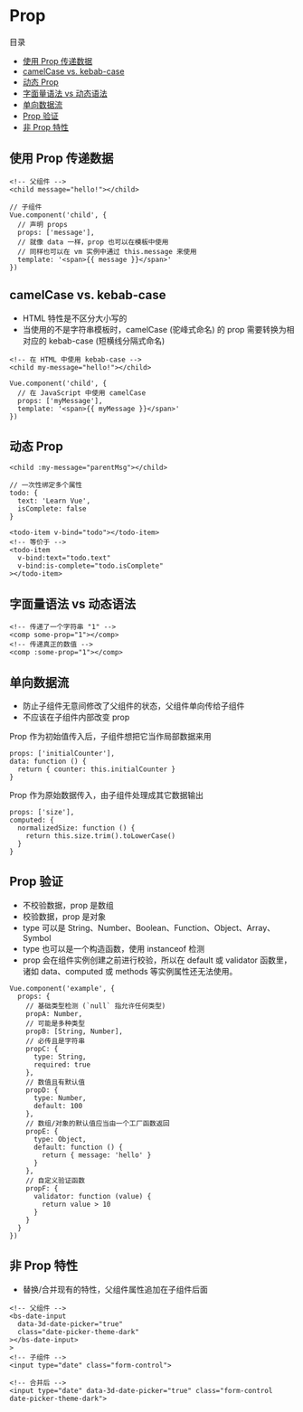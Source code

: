 # Prop

目录

- [使用 Prop 传递数据](#使用-prop-传递数据)
- [camelCase vs. kebab-case](#camelcase-vs-kebab-case)
- [动态 Prop](#动态-prop)
- [字面量语法 vs 动态语法](#字面量语法-vs-动态语法)
- [单向数据流](#单向数据流)
- [Prop 验证](#prop-验证)
- [非 Prop 特性](#非-prop-特性)

## 使用 Prop 传递数据

```
<!-- 父组件 -->
<child message="hello!"></child>

// 子组件
Vue.component('child', {
  // 声明 props
  props: ['message'],
  // 就像 data 一样，prop 也可以在模板中使用
  // 同样也可以在 vm 实例中通过 this.message 来使用
  template: '<span>{{ message }}</span>'
})
```

## camelCase vs. kebab-case

- HTML 特性是不区分大小写的
- 当使用的不是字符串模板时，camelCase (驼峰式命名) 的 prop 需要转换为相对应的 kebab-case (短横线分隔式命名)

```
<!-- 在 HTML 中使用 kebab-case -->
<child my-message="hello!"></child>

Vue.component('child', {
  // 在 JavaScript 中使用 camelCase
  props: ['myMessage'],
  template: '<span>{{ myMessage }}</span>'
})
```

## 动态 Prop

```
<child :my-message="parentMsg"></child>

// 一次性绑定多个属性
todo: {
  text: 'Learn Vue',
  isComplete: false
}

<todo-item v-bind="todo"></todo-item>
<!-- 等价于 -->
<todo-item
  v-bind:text="todo.text"
  v-bind:is-complete="todo.isComplete"
></todo-item>
```

## 字面量语法 vs 动态语法

```
<!-- 传递了一个字符串 "1" -->
<comp some-prop="1"></comp>
<!-- 传递真正的数值 -->
<comp :some-prop="1"></comp>
```

## 单向数据流

- 防止子组件无意间修改了父组件的状态，父组件单向传给子组件
- 不应该在子组件内部改变 prop

Prop 作为初始值传入后，子组件想把它当作局部数据来用

```
props: ['initialCounter'],
data: function () {
  return { counter: this.initialCounter }
}
```

Prop 作为原始数据传入，由子组件处理成其它数据输出

```
props: ['size'],
computed: {
  normalizedSize: function () {
    return this.size.trim().toLowerCase()
  }
}
```

## Prop 验证

- 不校验数据，prop 是数组
- 校验数据，prop 是对象
- type 可以是 String、Number、Boolean、Function、Object、Array、Symbol
- type 也可以是一个构造函数，使用 instanceof 检测
- prop 会在组件实例创建之前进行校验，所以在 default 或 validator 函数里，诸如 data、computed 或 methods 等实例属性还无法使用。

```
Vue.component('example', {
  props: {
    // 基础类型检测 (`null` 指允许任何类型)
    propA: Number,
    // 可能是多种类型
    propB: [String, Number],
    // 必传且是字符串
    propC: {
      type: String,
      required: true
    },
    // 数值且有默认值
    propD: {
      type: Number,
      default: 100
    },
    // 数组/对象的默认值应当由一个工厂函数返回
    propE: {
      type: Object,
      default: function () {
        return { message: 'hello' }
      }
    },
    // 自定义验证函数
    propF: {
      validator: function (value) {
        return value > 10
      }
    }
  }
})
```

## 非 Prop 特性

- 替换/合并现有的特性，父组件属性追加在子组件后面

```
<!-- 父组件 -->
<bs-date-input
  data-3d-date-picker="true"
  class="date-picker-theme-dark"
></bs-date-input>
>
<!-- 子组件 -->
<input type="date" class="form-control">

<!-- 合并后 -->
<input type="date" data-3d-date-picker="true" class="form-control date-picker-theme-dark">
```
